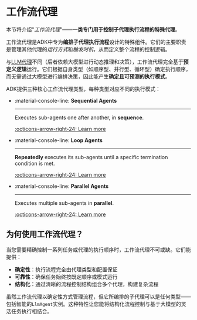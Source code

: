 # 工作流代理

本节将介绍"*工作流代理*"——**一类专门用于控制子代理执行流程的特殊代理**。

工作流代理是ADK中专为**编排子代理执行流程**设计的特殊组件。它们的主要职责是管理其他代理的*运行方式*和*触发时机*，从而定义整个流程的控制逻辑。

与[LLM代理](../llm-agents.md)不同（后者依赖大模型进行动态推理和决策），工作流代理完全基于**预定义逻辑**运行。它们根据自身类型（如顺序型、并行型、循环型）确定执行顺序，而无需通过大模型进行编排决策，因此能产生**确定且可预测的执行模式**。

ADK提供三种核心工作流代理类型，每种类型对应不同的执行模式：

<div class="grid cards" markdown>

- :material-console-line: **Sequential Agents**

    ---

    Executes sub-agents one after another, in **sequence**.

    [:octicons-arrow-right-24: Learn more](sequential-agents.md)

- :material-console-line: **Loop Agents**

    ---

    **Repeatedly** executes its sub-agents until a specific termination condition is met.

    [:octicons-arrow-right-24: Learn more](loop-agents.md)

- :material-console-line: **Parallel Agents**

    ---

    Executes multiple sub-agents in **parallel**.

    [:octicons-arrow-right-24: Learn more](parallel-agents.md)

</div>

## 为何使用工作流代理？

当您需要精确控制一系列任务或代理的执行顺序时，工作流代理不可或缺。它们能提供：

* **确定性**：执行流程完全由代理类型和配置保证
* **可靠性**：确保任务始终按既定顺序或模式运行
* **结构化**：通过清晰的流程控制结构组合多个代理，构建复杂流程

虽然工作流代理以确定性方式管理流程，但它所编排的子代理可以是任何类型——包括智能的`LlmAgent`实例。这种特性让您能将结构化流程控制与基于大模型的灵活任务执行相结合。